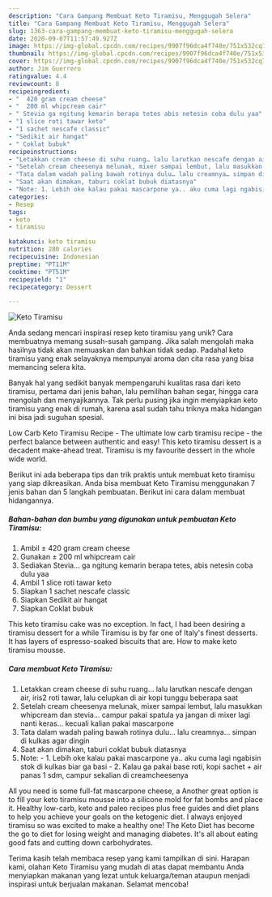 ```yaml
---
description: "Cara Gampang Membuat Keto Tiramisu, Menggugah Selera"
title: "Cara Gampang Membuat Keto Tiramisu, Menggugah Selera"
slug: 1363-cara-gampang-membuat-keto-tiramisu-menggugah-selera
date: 2020-09-07T11:57:49.927Z
image: https://img-global.cpcdn.com/recipes/9907f96dca4f740e/751x532cq70/keto-tiramisu-foto-resep-utama.jpg
thumbnail: https://img-global.cpcdn.com/recipes/9907f96dca4f740e/751x532cq70/keto-tiramisu-foto-resep-utama.jpg
cover: https://img-global.cpcdn.com/recipes/9907f96dca4f740e/751x532cq70/keto-tiramisu-foto-resep-utama.jpg
author: Jim Guerrero
ratingvalue: 4.4
reviewcount: 8
recipeingredient:
- "  420 gram cream cheese"
- "  200 ml whipcream cair"
- " Stevia ga ngitung kemarin berapa tetes abis netesin coba dulu yaa"
- "1 slice roti tawar keto"
- "1 sachet nescafe classic"
- "Sedikit air hangat"
- " Coklat bubuk"
recipeinstructions:
- "Letakkan cream cheese di suhu ruang… lalu larutkan nescafe dengan air, iris2 roti tawar, lalu celupkan di air kopi tunggu beberapa saat"
- "Setelah cream cheesenya melunak, mixer sampai lembut, lalu masukkan whipcream dan stevia… campur pakai spatula ya jangan di mixer lagi nanti keras… kecuali kalian pakai mascarpone"
- "Tata dalam wadah paling bawah rotinya dulu… lalu creamnya… simpan di kulkas agar dingin"
- "Saat akan dimakan, taburi coklat bubuk diatasnya"
- "Note: 1. Lebih oke kalau pakai mascarpone ya.. aku cuma lagi ngabisin stok di kulkas biar ga basi 2. Kalau ga pakai base roti, kopi sachet + air panas 1 sdm, campur sekalian di creamcheesenya"
categories:
- Resep
tags:
- keto
- tiramisu

katakunci: keto tiramisu 
nutrition: 280 calories
recipecuisine: Indonesian
preptime: "PT11M"
cooktime: "PT51M"
recipeyield: "1"
recipecategory: Dessert

---
```



![Keto Tiramisu](https://img-global.cpcdn.com/recipes/9907f96dca4f740e/751x532cq70/keto-tiramisu-foto-resep-utama.jpg)

Anda sedang mencari inspirasi resep keto tiramisu yang unik? Cara membuatnya memang susah-susah gampang. Jika salah mengolah maka hasilnya tidak akan memuaskan dan bahkan tidak sedap. Padahal keto tiramisu yang enak selayaknya mempunyai aroma dan cita rasa yang bisa memancing selera kita.

Banyak hal yang sedikit banyak mempengaruhi kualitas rasa dari keto tiramisu, pertama dari jenis bahan, lalu pemilihan bahan segar, hingga cara mengolah dan menyajikannya. Tak perlu pusing jika ingin menyiapkan keto tiramisu yang enak di rumah, karena asal sudah tahu triknya maka hidangan ini bisa jadi suguhan spesial.

Low Carb Keto Tiramisu Recipe - The ultimate low carb tiramisu recipe - the perfect balance between authentic and easy! This keto tiramisu dessert is a decadent make-ahead treat. Tiramisu is my favourite dessert in the whole wide world.


Berikut ini ada beberapa tips dan trik praktis untuk membuat keto tiramisu yang siap dikreasikan. Anda bisa membuat Keto Tiramisu menggunakan 7 jenis bahan dan 5 langkah pembuatan. Berikut ini cara dalam membuat hidangannya.

<!--inarticleads1-->

##### Bahan-bahan dan bumbu yang digunakan untuk pembuatan Keto Tiramisu:

1. Ambil  ± 420 gram cream cheese
1. Gunakan  ± 200 ml whipcream cair
1. Sediakan  Stevia… ga ngitung kemarin berapa tetes, abis netesin coba dulu yaa
1. Ambil 1 slice roti tawar keto
1. Siapkan 1 sachet nescafe classic
1. Siapkan Sedikit air hangat
1. Siapkan  Coklat bubuk


This keto tiramisu cake was no exception. In fact, I had been desiring a tiramisu dessert for a while Tiramisu is by far one of Italy&#39;s finest desserts. It has layers of espresso-soaked biscuits that are. How to make keto tiramisu mousse. 

<!--inarticleads2-->

##### Cara membuat Keto Tiramisu:

1. Letakkan cream cheese di suhu ruang… lalu larutkan nescafe dengan air, iris2 roti tawar, lalu celupkan di air kopi tunggu beberapa saat
1. Setelah cream cheesenya melunak, mixer sampai lembut, lalu masukkan whipcream dan stevia… campur pakai spatula ya jangan di mixer lagi nanti keras… kecuali kalian pakai mascarpone
1. Tata dalam wadah paling bawah rotinya dulu… lalu creamnya… simpan di kulkas agar dingin
1. Saat akan dimakan, taburi coklat bubuk diatasnya
1. Note: - 1. Lebih oke kalau pakai mascarpone ya.. aku cuma lagi ngabisin stok di kulkas biar ga basi - 2. Kalau ga pakai base roti, kopi sachet + air panas 1 sdm, campur sekalian di creamcheesenya


All you need is some full-fat mascarpone cheese, a Another great option is to fill your keto tiramisu mousse into a silicone mold for fat bombs and place it. Healthy low-carb, keto and paleo recipes plus free guides and diet plans to help you achieve your goals on the ketogenic diet. I always enjoyed tiramisu so was excited to make a healthy one! The Keto Diet has become the go to diet for losing weight and managing diabetes. It&#39;s all about eating good fats and cutting down carbohydrates. 

Terima kasih telah membaca resep yang kami tampilkan di sini. Harapan kami, olahan Keto Tiramisu yang mudah di atas dapat membantu Anda menyiapkan makanan yang lezat untuk keluarga/teman ataupun menjadi inspirasi untuk berjualan makanan. Selamat mencoba!
